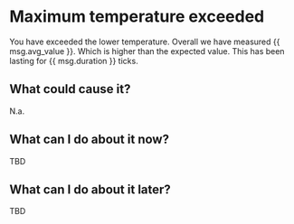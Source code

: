 # Maximum temperature exceeded
You have exceeded the lower temperature. Overall we have measured {{ msg.avg_value }}. Which is higher than the expected value.
This has been lasting for {{ msg.duration }} ticks.

## What could cause it?
N.a.

## What can I do about it now?
TBD

## What can I do about it later?
TBD